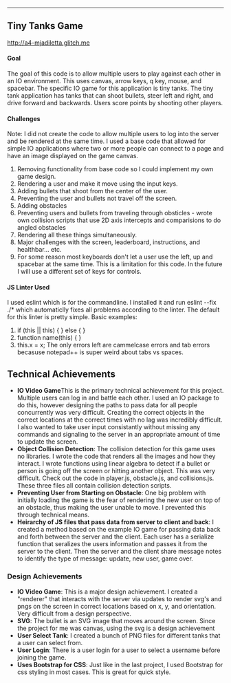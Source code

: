 ---

## Tiny Tanks Game

http://a4-mjadiletta.glitch.me 

#### Goal
The goal of this code is to allow multiple users to play against each other in an IO environment. This uses canvas, arrow keys, q key, mouse, and spacebar.  The specific IO game for this application is tiny tanks. 
The tiny tank application has tanks that can shoot bullets, steer left and right, and drive forward and backwards. Users score points by shooting other players. 

#### Challenges
Note: I did not create the code to allow multiple users to log into the server and be rendered at the same time. I used a base code that allowed for simple IO applications where two or more people can connect to
a page and have an image displayed on the game canvas. 
1. Removing functionality from base code so I could implement my own game design. 
2. Rendering a user and make it move using the input keys. 
3. Adding bullets that shoot from the center of the user. 
4. Preventing the user and bullets not travel off the screen.
5. Adding obstacles 
6. Preventing users and bullets from traveling through obsticles - wrote own collision scripts that use 2D axis intercepts and comparisions to do angled obstacles
7. Rendering all these things simultaneously.
8. Major challenges with the screen, leaderboard, instructions, and healthbar... etc.
9. For some reason most keyboards don't let a user use the left, up and spacebar at the same time. This is a limitation for this code. In the future I will use a different set of keys for controls.

#### JS Linter Used
I used eslint which is for the commandline. I installed it and run eslint --fix ./* which automaticlly fixes all problems according to the linter. The default for this linter is pretty simple. 
Basic examples: 
1. if (this || this) { } else { } 
2. function name(this) { }
3. this.x = x;
The only errors left are cammelcase errors and tab errors becasuse notepad++ is super weird about tabs vs spaces. 

## Technical Achievements
- **IO Video Game**This is the primary technical achievement for this project. Multiple users can log in and battle each other. I used an IO package to do this, however designing the paths to pass data for all people concurrently
was very difficult. Creating the correct objects in the correct locations at the correct times with no lag was incredibly difficult. I also wanted to take user input consistantly without missing any commands and signaling to the 
server in an appropriate amount of time to update the screen. 
- **Object Collision Detection**: The collision detection for this game uses no libraries. I wrote the code that renders all the images and how they interact. I wrote functions using linear algebra to detect if a bullet or person 
is going off the screen or hitting another object. This was very difficult. Check out the code in player.js, obstacle.js, and collisions.js. These three files all contain collision detection scripts. 
- **Preventing User from Starting on Obstacle**: One big problem with initially loading the game is the fear of rendering the new user on top of an obstacle, thus making the user unable to move. I prevented this through technical means. 
- **Heirarchy of JS files that pass data from server to client and back**: I created a method based on the example IO game for passing data back and forth between the server and the client. Each user has a serialize function that
seralizes the users information and passes it from the server to the client. Then the server and the client share message notes to identify the type of message: update, new user, game over.

### Design Achievements
- **IO Video Game**: This is a major design achievement. I created a "renderer" that interacts with the server via updates to render svg's and pngs on the screen in correct locations based on x, y, and orientation. Very difficult
from a design perspective.
- **SVG**: The bullet is an SVG image that moves around the screen. Since the project for me was canvas, using the svg is a design achievement
- **User Select Tank**: I created a bunch of PNG files for different tanks that a user can select from.
- **User Login**: There is a user login for a user to select a username before joining the game.
- **Uses Bootstrap for CSS**: Just like in the last project, I used Bootstrap for css styling in most cases. This is great for quick style. 

